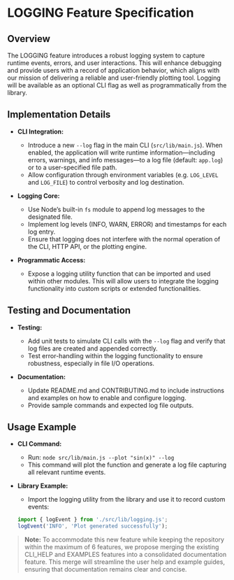 # LOGGING Feature Specification

## Overview
The LOGGING feature introduces a robust logging system to capture runtime events, errors, and user interactions. This will enhance debugging and provide users with a record of application behavior, which aligns with our mission of delivering a reliable and user-friendly plotting tool. Logging will be available as an optional CLI flag as well as programmatically from the library.

## Implementation Details
- **CLI Integration:**
  - Introduce a new `--log` flag in the main CLI (`src/lib/main.js`). When enabled, the application will write runtime information—including errors, warnings, and info messages—to a log file (default: `app.log`) or to a user-specified file path.
  - Allow configuration through environment variables (e.g. `LOG_LEVEL` and `LOG_FILE`) to control verbosity and log destination.

- **Logging Core:**
  - Use Node’s built-in `fs` module to append log messages to the designated file.
  - Implement log levels (INFO, WARN, ERROR) and timestamps for each log entry.
  - Ensure that logging does not interfere with the normal operation of the CLI, HTTP API, or the plotting engine.

- **Programmatic Access:**
  - Expose a logging utility function that can be imported and used within other modules. This will allow users to integrate the logging functionality into custom scripts or extended functionalities.

## Testing and Documentation
- **Testing:**
  - Add unit tests to simulate CLI calls with the `--log` flag and verify that log files are created and appended correctly.
  - Test error-handling within the logging functionality to ensure robustness, especially in file I/O operations.

- **Documentation:**
  - Update README.md and CONTRIBUTING.md to include instructions and examples on how to enable and configure logging.
  - Provide sample commands and expected log file outputs.

## Usage Example
- **CLI Command:**
  - Run: `node src/lib/main.js --plot "sin(x)" --log`
  - This command will plot the function and generate a log file capturing all relevant runtime events.

- **Library Example:**
  - Import the logging utility from the library and use it to record custom events:
  ```js
  import { logEvent } from './src/lib/logging.js';
  logEvent('INFO', 'Plot generated successfully');
  ```

> **Note:** To accommodate this new feature while keeping the repository within the maximum of 6 features, we propose merging the existing CLI_HELP and EXAMPLES features into a consolidated documentation feature. This merge will streamline the user help and example guides, ensuring that documentation remains clear and concise.

